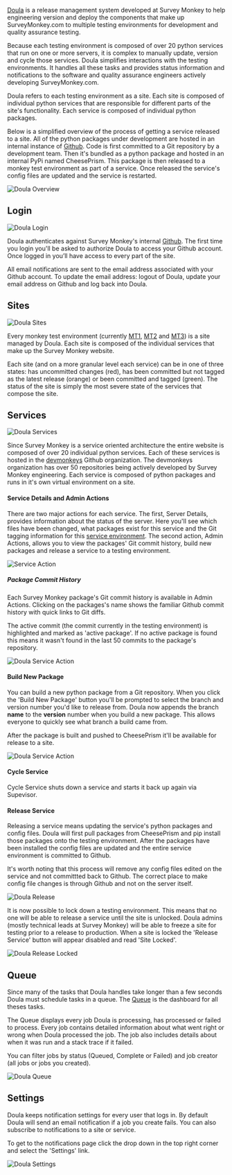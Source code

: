[Doula](http://doula.corp.surveymonkey.com/) is a release management system developed at Survey Monkey to help engineering version and deploy the components that make up SurveyMonkey.com to multiple testing environments for development and quality assurance testing.

Because each testing environment is composed of over 20 python services that run on one or more servers, it is complex to manually update, version and cycle those services. Doula simplifies interactions with the testing environments. It handles all these tasks and provides status information and notifications to the software and quality assurance engineers actively developing SurveyMonkey.com.

Doula refers to each testing environment as a site. Each site is composed of individual python services that are responsible for different parts of the site's functionality. Each service is composed of individual python packages.

Below is a simplified overview of the process of getting a service released to a site. All of the python packages under development are hosted in an internal instance of [Github](http://code.corp.surveymonkey.com/organizations/devmonkeys). Code is first committed to a Git repository by a development team. Then it's bundled as a python package and hosted in an internal PyPi named CheesePrism. This package is then released to a monkey test environment as part of a service. Once released the service's config files are updated and the service is restarted.

<!-- todo: update the flow diagram. use new terms. expand a bit? -->

<img class="center" src="/images/docs/doula_overview.png" title="Doula Overview" />

Login
-----

<img class="right" src="/images/docs/doula_login.png" title="Doula Login" />

Doula authenticates against Survey Monkey's internal [Github](http://code.corp.surveymonkey.com/). The first time you login you'll be asked to authorize Doula to access your Github account. Once logged in you’ll have access to every part of the site.

All email notifications are sent to the email address associated with your Github account. To update the email address: logout of Doula, update your email address on Github and log back into Doula.

<!-- clear the section -->
<div class="group"></div>

Sites
-----

<img class="right" src="/images/docs/doula_sites.png" title="Doula Sites" />

Every monkey test environment (currently [MT1](http://mt1-pyweb01/), [MT2](http://mktest2-py.corp.surveymonkey.com/) and [MT3](http://mktest3-py.corp.surveymonkey.com/)) is a site managed by Doula. Each site is composed of the individual services that make up the Survey Monkey website.

Each site (and on a more granular level each service) can be in one of three states: has uncommitted changes (red), has been committed but not tagged as the latest release (orange) or been committed and tagged (green). The status of the site is simply the most severe state of the services that compose the site.

<!-- clear the section -->
<div class="group"></div>

Services
--------

<img class="right" src="/images/docs/doula_services.png" title="Doula Services" />

Since Survey Monkey is a service oriented architecture the entire website is composed of over 20 individual python services. Each of these services is hosted in the [devmonkeys](http://code.corp.surveymonkey.com/organizations/devmonkeys) Github organization. The devmonkeys organization has over 50 repositories being actively developed by Survey Monkey engineering. Each service is composed of python packages and runs in it's own virtual environment on a site.

<div class="group"></div>

#### Service Details and Admin Actions

There are two major actions for each service. The first, Server Details, provides information about the status of the server. Here you'll see which files have been changed, what packages exist for this service and the Git tagging information for this [service environment](#gloss). The second action, Admin Actions, allows you to view the packages' Git commit history, build new packages and release a service to a testing environment.

<img class="center" src="/images/docs/doula_service_actions.png" title="Service Action" />


<!-- clear the section -->
<div class="group"></div>

##### Package Commit History

Each Survey Monkey package's Git commit history is available in Admin Actions. Clicking on the packages's name shows the familiar Github commit history with quick links to Git diffs.

The active commit (the commit currently in the testing environment) is highlighted and marked as 'active package'. If no active package is found this means it wasn't found in the last 50 commits to the package's repository.

<img class="center" src="/images/docs/doula_git_commit_history.png" title="Doula Service Action" />

#### Build New Package

You can build a new python package from a Git repository. When you click the 'Build New Package' button you'll be prompted to select the branch and version number you'd like to release from. Doula now appends the branch **name** to the **version** number when you build a new package. This allows everyone to quickly see what branch a build came from.

After the package is built and pushed to CheesePrism it'll be available for release to a site.

<img class="center" src="/images/docs/doula_build_new_package.png" title="Doula Service Action" />


#### Cycle Service

Cycle Service shuts down a service and starts it back up again via Supevisor.

#### Release Service

Releasing a service means updating the service's python packages and config files. Doula will first pull packages from CheesePrism and pip install those packages onto the testing environment. After the packages have been installed the config files are updated and the entire service environment is committed to Github.

It's worth noting that this process will remove any config files edited on the service and not committted back to Github. The correct place to make config file changes is through Github and not on the server itself.

<img class="center" src="/images/docs/doula_release.png" title="Doula Release" />

It is now possible to lock down a testing environment. This means that no one will be able to release a service until the site is unlocked. Doula admins (mostly technical leads at Survey Monkey) will be able to freeze a site for testing prior to a release to production. When a site is locked the 'Release Service' button will appear disabled and read 'Site Locked'.

<img class="center" src="/images/docs/doula_release_locked.png" title="Doula Release Locked" />


Queue
-----

Since many of the tasks that Doula handles take longer than a few seconds Doula must schedule tasks in a queue. The [Queue](http://doula.corp.surveymonkey.com/queue) is the dashboard for all theses tasks.

The Queue displays every job Doula is processing, has processed or failed to process. Every job contains detailed information about what went right or wrong when Doula processed the job. The job also includes details about when it was run and a stack trace if it failed.

You can filter jobs by status (Queued, Complete or Failed) and job creator (all jobs or jobs you created).

<img class="center" src="/images/docs/doula_queue.png" title="Doula Queue" />

<!-- clear the section -->
<div class="group"></div>

Settings
--------

Doula keeps notification settings for every user that logs in. By default Doula will send an email notification if a job you create fails. You can also subscribe to notifications to a site or service.

To get to the notifications page click the drop down in the top right corner and select the 'Settings' link.

<img class="center" src="/images/docs/doula_settings.png" title="Doula Settings" />
